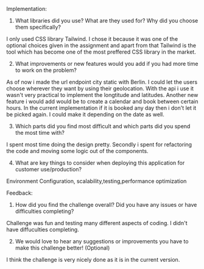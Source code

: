 Implementation:
1. What libraries did you use? What are they used for? Why did you choose them
specifically?

I only used CSS library Tailwind. I chose it because it was one of the optional choices given in the assignment and apart from that Tailwind is the tool which has become one of the most preffered CSS library in the market.

2. What improvements or new features would you add if you had more time to work on
the problem?

As of now i made the url endpoint city static with Berlin. I could let the users choose wherever they want by using their geolocation. With the api i use it wasn't very practical to implement the longtitude and latitudes. Another new feature i would add would be to create a calendar and book between certain hours. In the current implementation if it is booked any day then i don't let it be picked again. I could make it depending on the date as well.

3. Which parts did you find most difficult and which parts did you spend the most time
with?

I spent most time doing the design pretty. Secondly i spent for refactoring the code and moving some logic out of the components.

4. What are key things to consider when deploying this application for customer
use/production?

Environment Configuration, scalability,testing,performance optimization

Feedback:
1. How did you find the challenge overall? Did you have any issues or have difficulties completing?

Challenge was fun and testing many different aspects of coding. I didn't have diffuculties completing.

2. We would love to hear any suggestions or improvements you have to make this
challenge better! (Optional)

I think the challenge is very nicely done as it is in the current version.